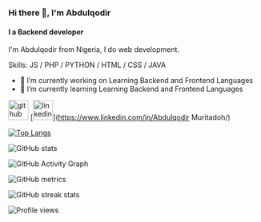 ### Hi there 👋, I'm Abdulqodir
#### I a Backend developer
I'm Abdulqodir from Nigeria, I do web development.

Skills:  JS / PHP / PYTHON / HTML / CSS / JAVA

- 🔭 I’m currently working on Learning Backend and Frontend Languages 
- 🌱 I’m currently learning Learning Backend and Frontend Languages 


[<img src='https://cdn.jsdelivr.net/npm/simple-icons@3.0.1/icons/github.svg' alt='github' height='40'>](https://github.com/qoudri4re)  [<img src='https://cdn.jsdelivr.net/npm/simple-icons@3.0.1/icons/linkedin.svg' alt='linkedin' height='40'>](https://www.linkedin.com/in/Abdulqodir Muritadoh/)  

[![Top Langs](https://github-readme-stats.vercel.app/api/top-langs/?username=qoudri4re)](https://github.com/anuraghazra/github-readme-stats)

![GitHub stats](https://github-readme-stats.vercel.app/api?username=qoudri4re&show_icons=true)  

![GitHub Activity Graph](https://activity-graph.herokuapp.com/graph?username=qoudri4re)  

![GitHub metrics](https://metrics.lecoq.io/qoudri4re)  

![GitHub streak stats](https://github-readme-streak-stats.herokuapp.com/?user=qoudri4re)  

![Profile views](https://gpvc.arturio.dev/qoudri4re)  
